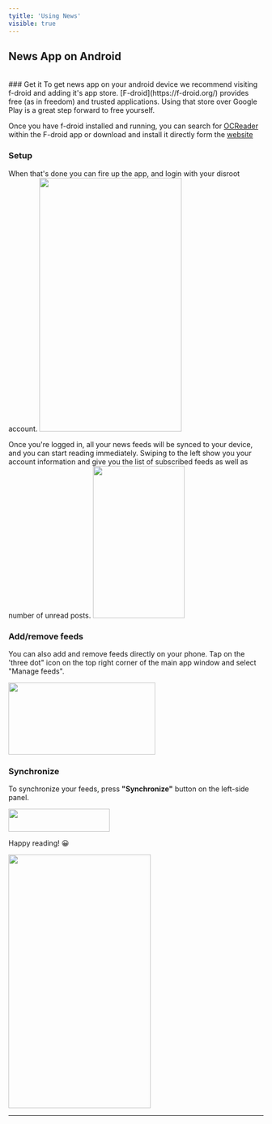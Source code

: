 ```yaml
---
tyitle: 'Using News'
visible: true
---
```



## News App on Android<a name="android"></a>
<br>
### Get it
To get news app on your android device we recommend visiting f-droid and adding it's app store. [F-droid](https://f-droid.org/) provides free (as in freedom) and trusted applications. Using that store over Google Play is a great step forward to free yourself. 

Once you have f-droid installed and running, you can search for [OCReader](https://f-droid.org/repository/browse/?fdfilter=news&fdid=email.schaal.ocreader) within the F-droid app or download and install it directly form the [website](https://f-droid.org/repository/browse/?fdfilter=news&fdid=email.schaal.ocreader)

### Setup
When that's done you can fire up the app, and login with your disroot account.
<img src="/uploads/default/original/1X/74870047724e6faad4316e1d9f4921bb940a6756.png" width="281" height="500">

Once you're logged in, all your news feeds will be synced to your device, and you can start reading immediately. 
Swiping to the left show you your account information and give you the list of subscribed feeds as well as number of unread posts.
<img src="/uploads/default/original/1X/21c309253e6e758cd360f915778dd0f9308ea6e8.png" width="181" height="300">

### Add/remove feeds
You can also add and remove feeds directly on your phone. Tap on the 'three dot" icon on the top right corner of the main app window and select "Manage feeds".

<img src="/uploads/default/original/1X/bb579ebae223d72f1100470f748120833a16dbcb.png" width="290" height="142">

### Synchronize
To synchronize your feeds, press **"Synchronize"** button on the left-side panel.

<img src="/uploads/default/original/1X/8e7c5534ce643ef89fed382f8bf1b10c8c78d9fc.png" width="200" height="45">

Happy reading! :grinning:

<img src="/uploads/default/original/1X/bbdc040f8d1e64603df51156fc30a4baad51d3a1.png" width="281" height="500">


----------
